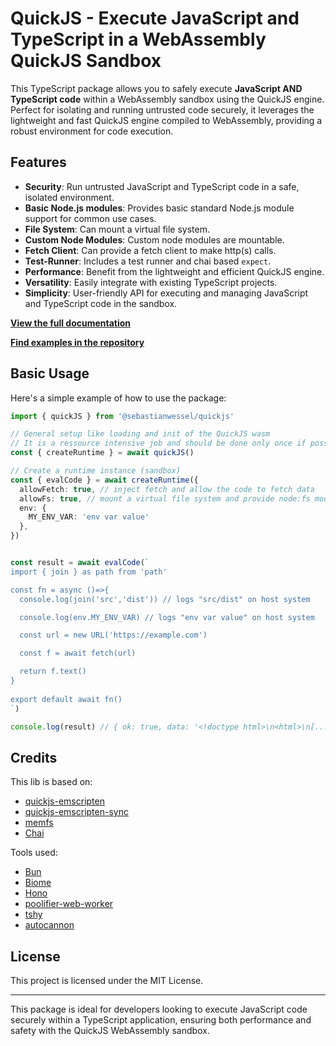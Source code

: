 # QuickJS - Execute JavaScript and TypeScript in a WebAssembly QuickJS Sandbox

This TypeScript package allows you to safely execute **JavaScript AND TypeScript code** within a WebAssembly sandbox using the QuickJS engine. Perfect for isolating and running untrusted code securely, it leverages the lightweight and fast QuickJS engine compiled to WebAssembly, providing a robust environment for code execution.

## Features

- **Security**: Run untrusted JavaScript and TypeScript code in a safe, isolated environment.
- **Basic Node.js modules**: Provides basic standard Node.js module support for common use cases.
- **File System**: Can mount a virtual file system.
- **Custom Node Modules**: Custom node modules are mountable.
- **Fetch Client**: Can provide a fetch client to make http(s) calls.
- **Test-Runner**: Includes a test runner and chai based `expect`.
- **Performance**: Benefit from the lightweight and efficient QuickJS engine.
- **Versatility**: Easily integrate with existing TypeScript projects.
- **Simplicity**: User-friendly API for executing and managing JavaScript and TypeScript code in the sandbox.

**[View the full documentation](https://sebastianwessel.github.io/quickjs/)**

**[Find examples in the repository](https://github.com/sebastianwessel/quickjs/tree/main/example)**

## Basic Usage

Here's a simple example of how to use the package:

```typescript
import { quickJS } from '@sebastianwessel/quickjs'

// General setup like loading and init of the QuickJS wasm
// It is a ressource intensive job and should be done only once if possible 
const { createRuntime } = await quickJS()

// Create a runtime instance (sandbox)
const { evalCode } = await createRuntime({
  allowFetch: true, // inject fetch and allow the code to fetch data
  allowFs: true, // mount a virtual file system and provide node:fs module
  env: {
    MY_ENV_VAR: 'env var value'
  },
})


const result = await evalCode(`
import { join } as path from 'path'

const fn = async ()=>{
  console.log(join('src','dist')) // logs "src/dist" on host system

  console.log(env.MY_ENV_VAR) // logs "env var value" on host system

  const url = new URL('https://example.com')

  const f = await fetch(url)

  return f.text()
}
  
export default await fn()
`)

console.log(result) // { ok: true, data: '<!doctype html>\n<html>\n[....]</html>\n' }
```

## Credits

This lib is based on:

- [quickjs-emscripten](https://github.com/justjake/quickjs-emscripten)
- [quickjs-emscripten-sync](https://github.com/reearth/quickjs-emscripten-sync)
- [memfs](https://github.com/streamich/memfs)
- [Chai](https://www.chaijs.com)

Tools used:

- [Bun](https://bun.sh)
- [Biome](https://biomejs.dev)
- [Hono](https://hono.dev)
- [poolifier-web-worker](https://github.com/poolifier/poolifier-web-worker)
- [tshy](https://github.com/isaacs/tshy)
- [autocannon](https://github.com/mcollina/autocannon)

## License

This project is licensed under the MIT License.

---

This package is ideal for developers looking to execute JavaScript code securely within a TypeScript application, ensuring both performance and safety with the QuickJS WebAssembly sandbox.
